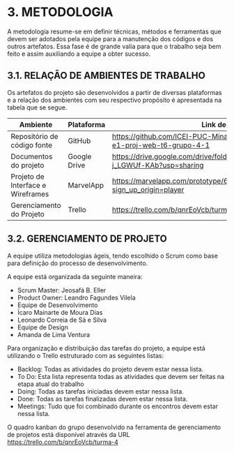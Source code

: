
# 3.	METODOLOGIA

A metodologia resume-se em definir técnicas, métodos e ferramentas que devem ser adotados pela equipe para a manutenção dos códigos e dos outros artefatos. Essa fase é de grande valia para que o trabalho seja bem feito e assim auxiliando a equipe a obter sucesso. 

## 3.1.	RELAÇÃO DE AMBIENTES DE TRABALHO

Os artefatos do projeto são desenvolvidos a partir de diversas plataformas e a relação dos ambientes com seu respectivo propósito é apresentada na tabela que se segue. 

| Ambiente |	Plataforma | Link de Acesso |
| -------- | ---------- | -------------- |
| Repositório de código fonte |	GitHub |	https://github.com/ICEI-PUC-Minas-PMV-ADS/pmv-ads-2022-2-e1-proj-web-t6-grupo-4-1 |
|Documentos do projeto |	Google Drive |	https://drive.google.com/drive/folders/1RwTtKG74aWMMDLZENX9B-j_LGWUf-KAb?usp=sharing |
|Projeto de Interface e Wireframes |	MarvelApp	| https://marvelapp.com/prototype/65gj1c8/screen/88856700?sign_up_origin=player |
|Gerenciamento do Projeto |	Trello | https://trello.com/b/qnrEoVcb/turma-4 |

## 3.2.	GERENCIAMENTO DE PROJETO

A equipe utiliza metodologias ágeis, tendo escolhido o Scrum como base para definição do processo de desenvolvimento.

A equipe está organizada da seguinte maneira:
* Scrum Master: Jeosafá B. Eller
* Product Owner: Leandro Fagundes Vilela
* Equipe de Desenvolvimento
 * Ícaro Mainarte de Moura Dias
 * Leonardo Correia de Sá e Silva
* Equipe de Design
 * Amanda de Lima Ventura
 
Para organização e distribuição das tarefas do projeto, a equipe está utilizando o Trello estruturado com as seguintes listas: 

* Backlog: Todas as atividades do projeto devem estar nessa lista. 
* To Do: Esta lista representa todas as atividades que devem ser feitas na etapa atual do trabalho
* Doing: Todas as tarefas iniciadas devem estar nessa lista.
* Done: Todas as tarefas finalizadas devem estar nessa lista.
* Meetings: Tudo que foi combinado durante os encontros devem estar nessa lista.

O quadro kanban do grupo desenvolvido na ferramenta de gerenciamento de projetos está disponível através da URL https://trello.com/b/qnrEoVcb/turma-4 

